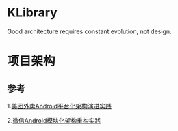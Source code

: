 # KLibrary
Good architecture requires constant evolution, not design.





# 项目架构



## 参考

1.[美团外卖Android平台化架构演进实践](https://mp.weixin.qq.com/s?__biz=MjM5NjQ5MTI5OA==&mid=2651747704&idx=1&sn=93c4a5c76b78bc998fa0dab1fdd4547d&chksm=bd12ac358a652523fdf541a5e04d7aad9fb849e5c460aa7dd2c5cbb4c821ccaedde0be147b7c&mpshare=1&scene=1&srcid=03165764egAjLgNjcE0lkxNe#rd)

2.[微信Android模块化架构重构实践](https://mp.weixin.qq.com/s?__biz=MzAwNDY1ODY2OQ==&mid=2649286672&idx=1&sn=4d9db00c496fcafd1d3e01d69af083f9&scene=21#wechat_redirect)


